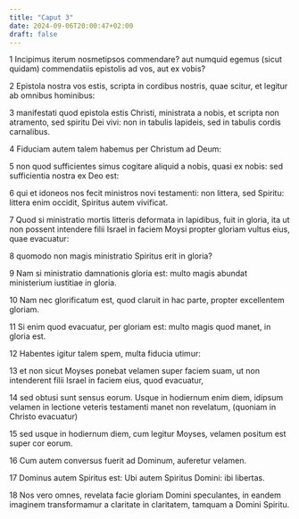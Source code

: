 ```yaml
---
title: "Caput 3"
date: 2024-09-06T20:00:47+02:00
draft: false
---
```



1 Incipimus iterum nosmetipsos commendare? aut numquid egemus (sicut quidam) commendatiis epistolis ad vos, aut ex vobis?

2 Epistola nostra vos estis, scripta in cordibus nostris, quae scitur, et legitur ab omnibus hominibus:

3 manifestati quod epistola estis Christi, ministrata a nobis, et scripta non atramento, sed spiritu Dei vivi: non in tabulis lapideis, sed in tabulis cordis carnalibus.

4 Fiduciam autem talem habemus per Christum ad Deum:

5 non quod sufficientes simus cogitare aliquid a nobis, quasi ex nobis: sed sufficientia nostra ex Deo est:

6 qui et idoneos nos fecit ministros novi testamenti: non littera, sed Spiritu: littera enim occidit, Spiritus autem vivificat.

7 Quod si ministratio mortis litteris deformata in lapidibus, fuit in gloria, ita ut non possent intendere filii Israel in faciem Moysi propter gloriam vultus eius, quae evacuatur:

8 quomodo non magis ministratio Spiritus erit in gloria?

9 Nam si ministratio damnationis gloria est: multo magis abundat ministerium iustitiae in gloria.

10 Nam nec glorificatum est, quod claruit in hac parte, propter excellentem gloriam.

11 Si enim quod evacuatur, per gloriam est: multo magis quod manet, in gloria est.

12 Habentes igitur talem spem, multa fiducia utimur:

13 et non sicut Moyses ponebat velamen super faciem suam, ut non intenderent filii Israel in faciem eius, quod evacuatur,

14 sed obtusi sunt sensus eorum. Usque in hodiernum enim diem, idipsum velamen in lectione veteris testamenti manet non revelatum, (quoniam in Christo evacuatur)

15 sed usque in hodiernum diem, cum legitur Moyses, velamen positum est super cor eorum.

16 Cum autem conversus fuerit ad Dominum, auferetur velamen.

17 Dominus autem Spiritus est: Ubi autem Spiritus Domini: ibi libertas.

18 Nos vero omnes, revelata facie gloriam Domini speculantes, in eandem imaginem transformamur a claritate in claritatem, tamquam a Domini Spiritu.

